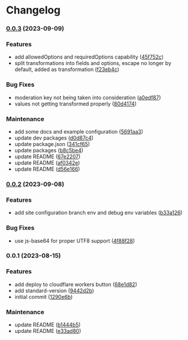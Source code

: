 # Changelog

### [0.0.3](https://github.com/zanechua/comment-worker/compare/v0.0.2...v0.0.3) (2023-09-09)


### Features

* add allowedOptions and requiredOptions capability ([45f752c](https://github.com/zanechua/comment-worker/commit/45f752cfc4778b4dd2bdf2e330e10e44e15caa70))
* split transformations into fields and options, escape no longer by default, added as transformation ([f23eb4c](https://github.com/zanechua/comment-worker/commit/f23eb4cd894d8a18d956a51b2d9591ad0eff3e43))


### Bug Fixes

* moderation key not being taken into consideration ([a0edf87](https://github.com/zanechua/comment-worker/commit/a0edf87f1e6fef741488327a6f1e57bdffbabd56))
* values not getting transformed properly ([80d4174](https://github.com/zanechua/comment-worker/commit/80d4174aa29d32ae40e9175b7e60ed869314070a))


### Maintenance

* add some docs and example configuration ([5691aa3](https://github.com/zanechua/comment-worker/commit/5691aa31bd99c4666bb5289c2de5f8f3c3ac8ac5))
* update dev packages ([d0d87c4](https://github.com/zanechua/comment-worker/commit/d0d87c4b0cbf8859d71c331f8d963898549211c5))
* update package.json ([341cf65](https://github.com/zanechua/comment-worker/commit/341cf657e1086e52cfa3cd77ef132b851572f21e))
* update packages ([b8c5be4](https://github.com/zanechua/comment-worker/commit/b8c5be415d212db1bf422815615326da5cc1a522))
* update README ([67e2207](https://github.com/zanechua/comment-worker/commit/67e2207565566027c8133afe82d4c15643c4453f))
* update README ([af0342e](https://github.com/zanechua/comment-worker/commit/af0342e6242db9af8933b896473d17850a3b9aa5))
* update README ([d56e166](https://github.com/zanechua/comment-worker/commit/d56e166d38a682a27aa189c43793618e5e4653b0))

### [0.0.2](https://github.com/zanechua/comment-worker/compare/v0.0.1...v0.0.2) (2023-09-08)


### Features

* add site configuration branch env and debug env variables ([b33a126](https://github.com/zanechua/comment-worker/commit/b33a1260d2a316ffe8324be09619ed879bf5f994))


### Bug Fixes

* use js-base64 for proper UTF8 support ([4f88f28](https://github.com/zanechua/comment-worker/commit/4f88f2869e6fc3915fbbead956fc5eeab582d48d))

### 0.0.1 (2023-08-15)


### Features

* add deploy to cloudflare workers button ([68e1d82](https://github.com/zanechua/comment-worker/commit/68e1d82fafb9be2798ab45e835ada2ea0c59f529))
* add standard-version ([9442d2b](https://github.com/zanechua/comment-worker/commit/9442d2b24b1582346de45aa1e10afa08cff6c457))
* initial commit ([1290e6b](https://github.com/zanechua/comment-worker/commit/1290e6b63c6bd6872673d5133ae21bd89c967dcf))


### Maintenance

* update README ([b1444b5](https://github.com/zanechua/comment-worker/commit/b1444b5dd58b10a154ddc653056153eed31e2721))
* update README ([e33ad80](https://github.com/zanechua/comment-worker/commit/e33ad80427807edeeb10bf34a93df324de6e3e15))
